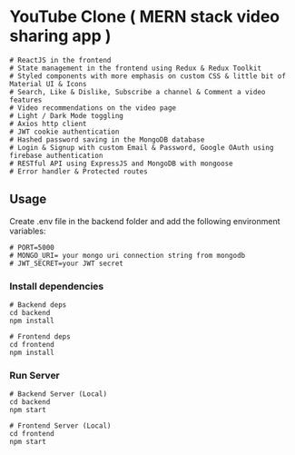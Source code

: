 # YouTube Clone ( MERN stack video sharing app )
```
# ReactJS in the frontend
# State management in the frontend using Redux & Redux Toolkit
# Styled components with more emphasis on custom CSS & little bit of Material UI & Icons
# Search, Like & Dislike, Subscribe a channel & Comment a video features
# Video recommendations on the video page
# Light / Dark Mode toggling
# Axios http client
# JWT cookie authentication
# Hashed password saving in the MongoDB database
# Login & Signup with custom Email & Password, Google OAuth using firebase authentication
# RESTful API using ExpressJS and MongoDB with mongoose
# Error handler & Protected routes
```

## Usage

Create .env file in the backend folder and add the following environment variables:
```
# PORT=5000
# MONGO_URI= your mongo uri connection string from mongodb
# JWT_SECRET=your JWT secret
```


### Install dependencies

```
# Backend deps
cd backend
npm install

# Frontend deps
cd frontend
npm install
```

### Run Server

```
# Backend Server (Local)
cd backend
npm start

# Frontend Server (Local)
cd frontend
npm start
```


